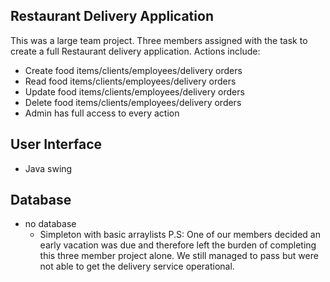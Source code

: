 ## Restaurant Delivery Application
This was a large team project. Three members assigned with the task to create a full Restaurant delivery application. Actions include: 
* Create food items/clients/employees/delivery orders
* Read food items/clients/employees/delivery orders
* Update food items/clients/employees/delivery orders
* Delete food items/clients/employees/delivery orders
* Admin has full access to every action
## User Interface
* Java swing
## Database
* no database
  * Simpleton with basic arraylists
P.S: One of our members decided an early vacation was due and therefore left the burden of completing this three member project alone. We still managed to pass but were not able to get the delivery service operational.

